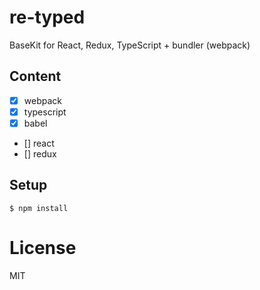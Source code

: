 # re-typed

BaseKit for React, Redux, TypeScript + bundler (webpack)
    
## Content

- [x] webpack
- [x] typescript
- [x] babel
- [] react
- [] redux

## Setup

```
$ npm install
```

# License

MIT